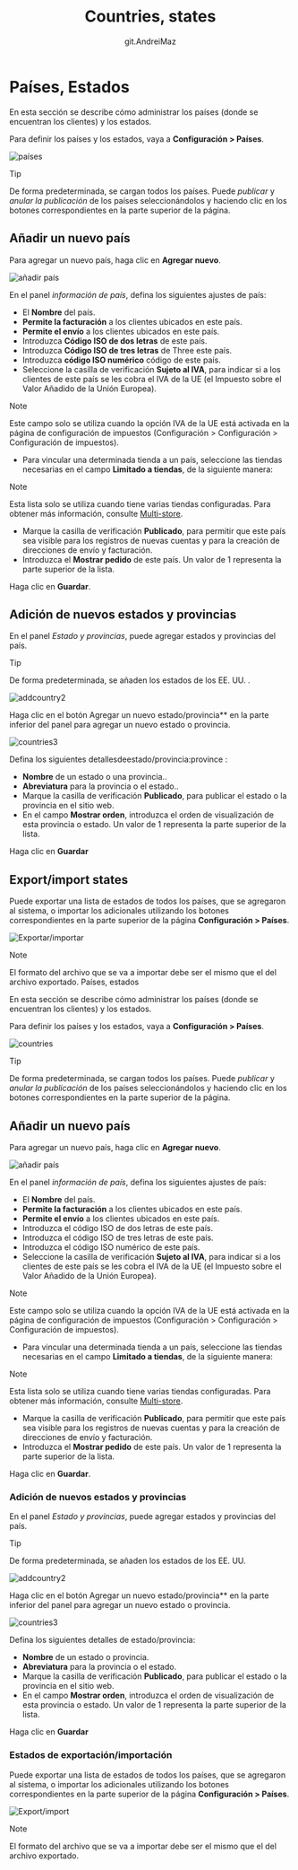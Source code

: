 ﻿---
title: Countries, states
uid: es/getting-started/configure-shipping/advanced-configuration/countries-states
author: git.AndreiMaz
contributors: git.rajupaladiya, git.DmitriyKulagin, git.exileDev, git.ivkadp, git.mariannk
---

# Países, Estados

En esta sección se describe cómo administrar los países (donde se encuentran los clientes) y los estados.

Para definir los países y los estados, vaya a **Configuración > Países**.

![países](_static/countries-states/countries1_1.png)

> [!TIP]
>
> De forma predeterminada, se cargan todos los países. Puede  *publicar*  y  *anular la publicación* de los países seleccionándolos y haciendo clic en los botones correspondientes en la parte superior de la página.

## Añadir  un nuevo país

Para agregar  un nuevo país,  haga clic en  **Agregar  nuevo**.

![añadir país](_static/countries-states/addcountry.png)

En el panel *información de país*,  defina los siguientes ajustes de país:

* El  **Nombre**  del    país.
* **Permite la  facturación**  a los clientes ubicados    en  este  país.
* **Permite el envío**  a los clientes ubicados    en  este  país.
* Introduzca  **Código ISO de  dos    letras**  de  este  país.
* Introduzca  **Código ISO de tres letras**  de Three    este  país.
* Introduzca  **código ISO numérico**  código  de  este  país.
* Seleccione la casilla de verificación **Sujeto al IVA**, para indicar si a los clientes de este país se les cobra el IVA de la UE (el Impuesto sobre el Valor Añadido de la Unión Europea).

> [!NOTE]
>
> Este campo solo se utiliza cuando la opción IVA de la UE está activada en la página de configuración de impuestos (Configuración > Configuración > Configuración de impuestos).

* Para vincular una determinada tienda a un país, seleccione las tiendas necesarias en el campo **Limitado a tiendas**,  de la siguiente manera:

> [!NOTE]
>
> Esta lista solo se utiliza cuando tiene varias tiendas configuradas. Para obtener más información, consulte [Multi-store](xref:en/getting-started/advanced-configuration/multi-store).

* Marque la casilla de verificación **Publicado**, para permitir que este país sea visible para los registros de nuevas cuentas y para la creación de direcciones de envío y facturación.
* Introduzca el  **Mostrar pedido**  de este país. Un valor de 1 representa la parte superior de la lista.

Haga clic en **Guardar**.

## Adición de  nuevos  estados  y  provincias

En el panel *Estado y provincias*,  puede agregar estados y provincias del país.

> [!TIP]
>
> De forma  predeterminada, se añaden los  estados  de  los  EE. UU. .

![addcountry2](_static/countries-states/states.jpg)

Haga clic en el botón Agregar un nuevo estado/provincia**  en la parte inferior del panel para agregar un nuevo estado o provincia.

![countries3](_static/countries-states/countries3.png)

Defina los  siguientes  detallesdeestado/provincia:province  :

* **Nombre**  de  un  estado  o  una  provincia..
* **Abreviatura**  para  la  provincia  o el estado..
* Marque la casilla de verificación **Publicado**,  para publicar el estado o la provincia en el sitio web.
* En el campo **Mostrar orden**,  introduzca el orden de visualización de esta provincia o estado. Un valor de 1 representa la parte superior de la lista.

Haga clic en **Guardar**

## Export/import states

Puede exportar una lista de estados de todos los países, que se agregaron al sistema, o importar los adicionales utilizando los botones correspondientes en la parte superior de la página **Configuración > Países**.  

![Exportar/importar](_static/countries-states/export-import.jpg)

> [!NOTE]
>
> El formato del archivo que se va a importar debe ser el mismo que el del archivo exportado.
Países, estados

En esta sección se describe cómo administrar los países (donde se encuentran los clientes) y los estados.

Para definir los países y los estados, vaya a **Configuración > Países**.

![countries](_static/countries-states/countries1_1.png)

> [!TIP]
>
> De forma predeterminada, se cargan todos los países. Puede  *publicar*  y  *anular la publicación* de los países seleccionándolos y haciendo clic en los botones correspondientes en la parte superior de la página.

## Añadir un nuevo país

Para agregar un nuevo país, haga clic en **Agregar nuevo**.

![añadir país](_static/countries-states/addcountry.png)

En el panel *información de país*,  defina los siguientes ajustes de país:

* El  **Nombre**  del país.
* **Permite la facturación**  a los clientes ubicados en este país.
* **Permite el envío**  a los clientes ubicados en este país.
* Introduzca el código ISO de dos letras de este país.
* Introduzca el código ISO de tres letras de este país.
* Introduzca  el código ISO numérico de  este país.
* Seleccione la casilla de verificación **Sujeto al IVA**, para indicar si a los clientes de este país se les cobra el IVA de la UE (el Impuesto sobre el Valor Añadido de la Unión Europea).

> [!NOTE]
>
> Este campo solo se utiliza cuando la opción IVA de la UE está activada en la página de configuración de impuestos (Configuración > Configuración > Configuración de impuestos).

* Para vincular una determinada tienda a un país, seleccione las tiendas necesarias en el campo **Limitado a tiendas**,  de la siguiente manera:

> [!NOTE]
>
> Esta lista solo se utiliza cuando tiene varias tiendas configuradas. Para obtener más información, consulte [Multi-store](xref:en/getting-started/advanced-configuration/multi-store).

* Marque la casilla de verificación **Publicado**, para permitir que este país sea visible para los registros de nuevas cuentas y para la creación de direcciones de envío y facturación.
* Introduzca el  **Mostrar pedido**  de este país. Un valor de 1 representa la parte superior de la lista.

Haga clic en **Guardar**.

### Adición de nuevos estados y provincias

En el panel *Estado y provincias*,  puede agregar estados y provincias del país.

> [!TIP]
>
> De forma predeterminada, se añaden los estados de los EE. UU.

![addcountry2](_static/countries-states/states.jpg)

Haga clic en el botón Agregar un nuevo estado/provincia**  en la parte inferior del panel para agregar un nuevo estado o provincia.

![countries3](_static/countries-states/countries3.png)

Defina los siguientes detalles de estado/provincia:

* **Nombre**  de un estado o provincia.
* **Abreviatura**  para la provincia o el estado.
* Marque la casilla de verificación **Publicado**,  para publicar el estado o la provincia en el sitio web.
* En el campo **Mostrar orden**,  introduzca el orden de visualización de esta provincia o estado. Un valor de 1 representa la parte superior de la lista.

Haga clic en **Guardar**

### Estados de exportación/importación

Puede exportar una lista de estados de todos los países, que se agregaron al sistema, o importar los adicionales utilizando los botones correspondientes en la parte superior de la página **Configuración > Países**.

![Export/import](_static/countries-states/export-import.jpg)

> [!NOTE]
>
> El formato del archivo que se va a importar debe ser el mismo que el del archivo exportado.